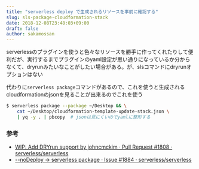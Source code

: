 ```yaml
---
title: "serverless deploy で生成されるリソースを事前に確認する"
slug: sls-package-cloudformation-stack
date: 2018-12-08T23:48:03+09:00
draft: false
author: sakamossan
---
```


serverlessのプラグインを使うと色々なリソースを勝手に作ってくれたりして便利だが、実行するまでプラグインのyaml設定が思い通りになっているか分からなくて、dryrunみたいなことがしたい場合がある。が、slsコマンドにdryrunオプションはない

代わりに`serverless package`コマンドがあるので、これを使うと生成されるcloudformationのjsonを見ることが出来るのでこれを使う


```bash
$ serverless package --package ~/Desktop && \
    cat ~/Desktop/cloudformation-template-update-stack.json \
    | yq -y . | pbcopy  # jsonは見にくいのでyamlに整形する
```

### 参考

- [WIP: Add DRYrun support by johncmckim · Pull Request #1808 · serverless/serverless](https://github.com/serverless/serverless/pull/1808)
- [--noDeploy -> serverless package · Issue #1884 · serverless/serverless](https://github.com/serverless/serverless/issues/1884)
